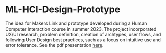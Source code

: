 # ML-HCI-Design-Prototype
The idea for Makers Link and prototype developed during a Human Computer Interaction course in summer 2023. The project incorporated UX/UI research, problem definition, creation of archtypes, user flows, and following User Design best practices, such as a focus on intuitive use and error tolerance. See the pdf presentation [here](./Corcoran_MakersLink_HCI_Prototype.pdf).
